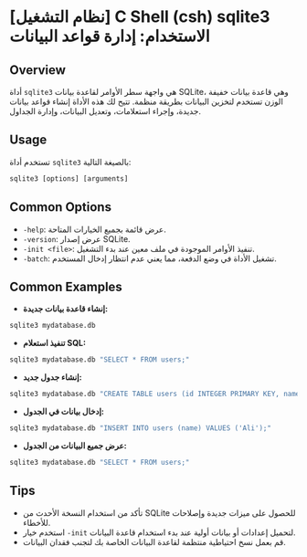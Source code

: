 # [نظام التشغيل] C Shell (csh) sqlite3 الاستخدام: إدارة قواعد البيانات

## Overview
أداة `sqlite3` هي واجهة سطر الأوامر لقاعدة بيانات SQLite، وهي قاعدة بيانات خفيفة الوزن تستخدم لتخزين البيانات بطريقة منظمة. تتيح لك هذه الأداة إنشاء قواعد بيانات جديدة، وإجراء استعلامات، وتعديل البيانات، وإدارة الجداول.

## Usage
تستخدم أداة `sqlite3` بالصيغة التالية:

```csh
sqlite3 [options] [arguments]
```

## Common Options
- `-help`: عرض قائمة بجميع الخيارات المتاحة.
- `-version`: عرض إصدار SQLite.
- `-init <file>`: تنفيذ الأوامر الموجودة في ملف معين عند بدء التشغيل.
- `-batch`: تشغيل الأداة في وضع الدفعة، مما يعني عدم انتظار إدخال المستخدم.

## Common Examples
- **إنشاء قاعدة بيانات جديدة:**

```csh
sqlite3 mydatabase.db
```

- **تنفيذ استعلام SQL:**

```csh
sqlite3 mydatabase.db "SELECT * FROM users;"
```

- **إنشاء جدول جديد:**

```csh
sqlite3 mydatabase.db "CREATE TABLE users (id INTEGER PRIMARY KEY, name TEXT);"
```

- **إدخال بيانات في الجدول:**

```csh
sqlite3 mydatabase.db "INSERT INTO users (name) VALUES ('Ali');"
```

- **عرض جميع البيانات من الجدول:**

```csh
sqlite3 mydatabase.db "SELECT * FROM users;"
```

## Tips
- تأكد من استخدام النسخة الأحدث من SQLite للحصول على ميزات جديدة وإصلاحات للأخطاء.
- استخدم خيار `-init` لتحميل إعدادات أو بيانات أولية عند بدء استخدام قاعدة البيانات.
- قم بعمل نسخ احتياطية منتظمة لقاعدة البيانات الخاصة بك لتجنب فقدان البيانات.